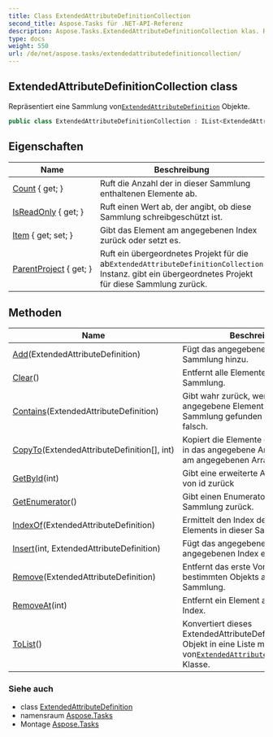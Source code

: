 ```yaml
---
title: Class ExtendedAttributeDefinitionCollection
second_title: Aspose.Tasks für .NET-API-Referenz
description: Aspose.Tasks.ExtendedAttributeDefinitionCollection klas. Repräsentiert eine Sammlung vonExtendedAttributeDefinition Objekte.
type: docs
weight: 550
url: /de/net/aspose.tasks/extendedattributedefinitioncollection/
---
```

## ExtendedAttributeDefinitionCollection class

Repräsentiert eine Sammlung von[`ExtendedAttributeDefinition`](../extendedattributedefinition/) Objekte.

```csharp
public class ExtendedAttributeDefinitionCollection : IList<ExtendedAttributeDefinition>
```

## Eigenschaften

| Name | Beschreibung |
| --- | --- |
| [Count](../../aspose.tasks/extendedattributedefinitioncollection/count/) { get; } | Ruft die Anzahl der in dieser Sammlung enthaltenen Elemente ab. |
| [IsReadOnly](../../aspose.tasks/extendedattributedefinitioncollection/isreadonly/) { get; } | Ruft einen Wert ab, der angibt, ob diese Sammlung schreibgeschützt ist. |
| [Item](../../aspose.tasks/extendedattributedefinitioncollection/item/) { get; set; } | Gibt das Element am angegebenen Index zurück oder setzt es. |
| [ParentProject](../../aspose.tasks/extendedattributedefinitioncollection/parentproject/) { get; } | Ruft ein übergeordnetes Projekt für die ab`ExtendedAttributeDefinitionCollection` Instanz. gibt ein übergeordnetes Projekt für diese Sammlung zurück. |

## Methoden

| Name | Beschreibung |
| --- | --- |
| [Add](../../aspose.tasks/extendedattributedefinitioncollection/add/)(ExtendedAttributeDefinition) | Fügt das angegebene Element dieser Sammlung hinzu. |
| [Clear](../../aspose.tasks/extendedattributedefinitioncollection/clear/)() | Entfernt alle Elemente aus dieser Sammlung. |
| [Contains](../../aspose.tasks/extendedattributedefinitioncollection/contains/)(ExtendedAttributeDefinition) | Gibt wahr zurück, wenn das angegebene Element in dieser Sammlung gefunden wird; andernfalls falsch. |
| [CopyTo](../../aspose.tasks/extendedattributedefinitioncollection/copyto/)(ExtendedAttributeDefinition[], int) | Kopiert die Elemente dieser Sammlung in das angegebene Array, beginnend am angegebenen Array-Index. |
| [GetById](../../aspose.tasks/extendedattributedefinitioncollection/getbyid/)(int) | Gibt eine erweiterte Attributdefinition von id zurück |
| [GetEnumerator](../../aspose.tasks/extendedattributedefinitioncollection/getenumerator/)() | Gibt einen Enumerator für diese Sammlung zurück. |
| [IndexOf](../../aspose.tasks/extendedattributedefinitioncollection/indexof/)(ExtendedAttributeDefinition) | Ermittelt den Index des angegebenen Elements in dieser Sammlung. |
| [Insert](../../aspose.tasks/extendedattributedefinitioncollection/insert/)(int, ExtendedAttributeDefinition) | Fügt das angegebene Element am angegebenen Index ein. |
| [Remove](../../aspose.tasks/extendedattributedefinitioncollection/remove/)(ExtendedAttributeDefinition) | Entfernt das erste Vorkommen eines bestimmten Objekts aus dieser Sammlung. |
| [RemoveAt](../../aspose.tasks/extendedattributedefinitioncollection/removeat/)(int) | Entfernt ein Element am angegebenen Index. |
| [ToList](../../aspose.tasks/extendedattributedefinitioncollection/tolist/)() | Konvertiert dieses ExtendedAttributeDefinitionCollection-Objekt in eine Liste mit Instanzen von[`ExtendedAttributeDefinition`](../extendedattributedefinition/) Klasse. |

### Siehe auch

* class [ExtendedAttributeDefinition](../extendedattributedefinition/)
* namensraum [Aspose.Tasks](../../aspose.tasks/)
* Montage [Aspose.Tasks](../../)


